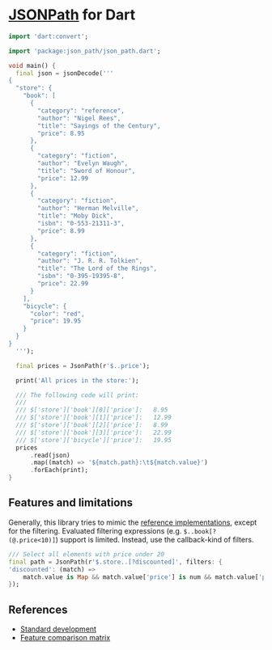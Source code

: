 # [JSONPath] for Dart

```dart
import 'dart:convert';

import 'package:json_path/json_path.dart';

void main() {
  final json = jsonDecode('''
{
  "store": {
    "book": [
      {
        "category": "reference",
        "author": "Nigel Rees",
        "title": "Sayings of the Century",
        "price": 8.95
      },
      {
        "category": "fiction",
        "author": "Evelyn Waugh",
        "title": "Sword of Honour",
        "price": 12.99
      },
      {
        "category": "fiction",
        "author": "Herman Melville",
        "title": "Moby Dick",
        "isbn": "0-553-21311-3",
        "price": 8.99
      },
      {
        "category": "fiction",
        "author": "J. R. R. Tolkien",
        "title": "The Lord of the Rings",
        "isbn": "0-395-19395-8",
        "price": 22.99
      }
    ],
    "bicycle": {
      "color": "red",
      "price": 19.95
    }
  }
}  
  ''');

  final prices = JsonPath(r'$..price');

  print('All prices in the store:');

  /// The following code will print:
  ///
  /// $['store']['book'][0]['price']:	8.95
  /// $['store']['book'][1]['price']:	12.99
  /// $['store']['book'][2]['price']:	8.99
  /// $['store']['book'][3]['price']:	22.99
  /// $['store']['bicycle']['price']:	19.95
  prices
      .read(json)
      .map((match) => '${match.path}:\t${match.value}')
      .forEach(print);
}
```

## Features and limitations
Generally, this library tries to mimic the [reference implementations], except for the filtering.
Evaluated filtering expressions (e.g. `$..book[?(@.price<10)]`) support is limited. 
Instead, use the callback-kind of filters.
```dart
/// Select all elements with price under 20
final path = JsonPath(r'$.store..[?discounted]', filters: {
'discounted': (match) =>
    match.value is Map && match.value['price'] is num && match.value['price'] < 20
});
``` 

## References
- [Standard development](https://github.com/ietf-wg-jsonpath/draft-ietf-jsonpath-base)
- [Feature comparison matrix](https://cburgmer.github.io/json-path-comparison/)

[JSONPath]: https://goessner.net/articles/JsonPath/
[reference implementations]: https://goessner.net/articles/JsonPath/index.html#e4